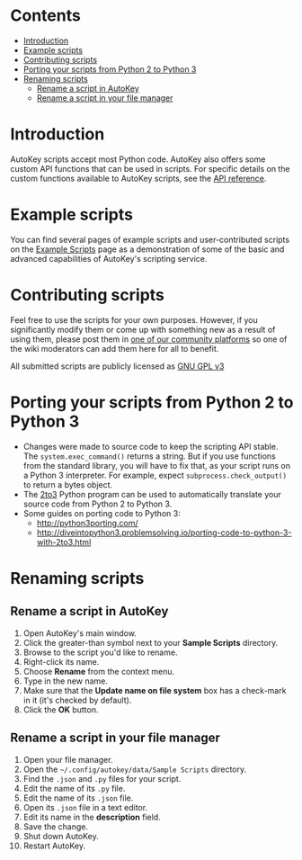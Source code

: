 # Contents 
* [Introduction](#introduction)
* [Example scripts](#example-scripts)
* [Contributing scripts](#contributing-scripts)
* [Porting your scripts from Python 2 to Python 3](#porting-your-scripts-from-python-2-to-python-3)
* [Renaming scripts](#renaming-scripts)
  * [Rename a script in AutoKey](#rename-a-script-in-autokey)
  * [Rename a script in your file manager](#rename-a-script-in-your-file-manager)

# Introduction #
AutoKey scripts accept most Python code. AutoKey also offers some custom API functions that can be used in scripts. For specific details on the custom functions available to AutoKey scripts, see the [API reference](https://autokey.github.io/api.html).

# Example scripts #
You can find several pages of example scripts and user-contributed scripts on the [Example Scripts](https://github.com/autokey/autokey/wiki/Example-Scripts) page as a demonstration of some of the basic and advanced capabilities of AutoKey's scripting service.

# Contributing scripts #
Feel free to use the scripts for your own purposes. However, if you significantly modify them or come up with something new as a result of using them, please post them in [one of our community platforms](https://github.com/autokey/autokey/wiki/Community) so one of the wiki moderators can add them here for all to benefit.

All submitted scripts are publicly licensed as [GNU GPL v3](http://www.gnu.org/licenses/gpl.html)

# Porting your scripts from Python 2 to Python 3 #
  * Changes were made to source code to keep the scripting API stable. The ``system.exec_command()`` returns a string. But if you use functions from the standard library, you will have to fix that, as your script runs on a Python 3 interpreter. For example, expect ```subprocess.check_output()``` to return a bytes object.
  * The [2to3](http://docs.python.org/dev/library/2to3.html) Python program can be used to automatically translate your source code from Python 2 to Python 3.
  * Some guides on porting code to Python 3:
    * http://python3porting.com/
    * http://diveintopython3.problemsolving.io/porting-code-to-python-3-with-2to3.html

# Renaming scripts

## Rename a script in AutoKey
1. Open AutoKey's main window.
2. Click the greater-than symbol next to your **Sample Scripts** directory.
3. Browse to the script you'd like to rename.
4. Right-click its name.
5. Choose **Rename** from the context menu.
6. Type in the new name.
7. Make sure that the **Update name on file system** box has a check-mark in it (it's checked by default).
8. Click the **OK** button.

## Rename a script in your file manager
1. Open your file manager.
2. Open the `~/.config/autokey/data/Sample Scripts` directory.
3. Find the `.json` and `.py` files for your script.
4. Edit the name of its `.py` file.
5. Edit the name of its `.json` file.
6. Open its `.json` file in a text editor.
7. Edit its name in the **description** field.
8. Save the change.
9. Shut down AutoKey.
10. Restart AutoKey.

